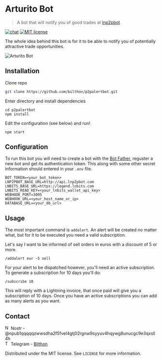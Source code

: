 # Arturito Bot
> A bot that will notify you of good trades at <a href="https://lnp2pbot.com/">lnp2pbot</a>.

[![chat][telegram-image]](https://t.me/lnp2palertbot)
[![MIT license][mit-url]](./LICENSE)


The whole idea behind this bot is for it to be able to notify you of potentially attractive trade opportunities.

![Arturito Bot](https://i.imgur.com/kay8wvn.jpeg)

## Installation

Clone repo
```sh
git clone https://github.com/bilthon/p2palertbot.git
```

Enter directory and install dependencies
```
cd p2palertbot
npm install
```

Edit the configuration (see below) and run!
```
npm start
```

## Configuration

To run this bot you will need to create a bot with the <a href="https://telegram.me/BotFather">Bot Father</a>, reguster a new bot and get its authentication token. This along with some other secret information should entered in your `.env` file.  

```
BOT_TOKEN=<your_bot_token>
LNP2PBOT_BASE_URL=http://api.lnp2pbot.com
LNBITS_BASE_URL=https://legend.lnbits.com
LNBITS_READ_KEY=<your_lnbits_wallet_api_key>
WEBHOOK_PORT=3005
WEBHOOK_URL=<your_host_name_or_ip>
DATABASE_URL=<your_db_url>
```

## Usage
The most important command is `addalert`. An alert will be created no matter what, but for it to be executed you need a valid subscription.

Let's say I want to be informed of sell orders in euros with a discount of 5 or more.
```
/addalert eur -5 sell
```

For your alert to be dispatched however, you'll need an active subscription. To generate a subscription for 10 days you'll do:

```
/subscribe 10
```

This will reply with a Lightning invoice, that once paid will give you a subscription of 10 days. Once you have an active subscriptions you can add as many alerts as you want.


## Contact

<img src="https://user-images.githubusercontent.com/99301796/219741736-3ce00069-9c6a-47f2-9c8b-108f3f40295b.png" alt="Nostr logo" width="15"/> Nostr - @npub1qqqqqzwwsdha2f5fvel4gtj02rgnw9syyuv4hqywg8unucgc9e3qxsll4h<br>
<img src="https://i.imgur.com/pj9J7fv.png" alt="Telegram" width="15"/> Telegram - [Bilthon](https://t.me/bilthon)

Distributed under the MIT license. See ``LICENSE`` for more information.

<!-- Markdown link & img dfn's -->
[telegram-image]: https://img.shields.io/badge/chat-telegram-%2326A5E4
[mit-url]: https://img.shields.io/badge/license-MIT-brightgreen
